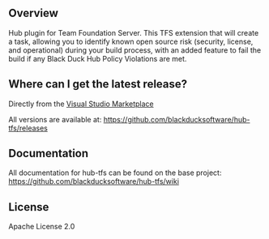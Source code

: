 ## Overview 

Hub plugin for Team Foundation Server. This TFS extension that will create a task, allowing you to identify known open source risk (security, license, and operational) during your build process, with an added feature to fail the build if any Black Duck Hub Policy Violations are met.

## Where can I get the latest release?

Directly from the [Visual Studio Marketplace](https://marketplace.visualstudio.com/items?itemName=black-duck-software.hub-tfs)

All versions are available at: https://github.com/blackducksoftware/hub-tfs/releases 

## Documentation

All documentation for hub-tfs can be found on the base project:  https://github.com/blackducksoftware/hub-tfs/wiki

## License

Apache License 2.0
